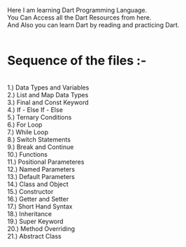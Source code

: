 Here I am learning Dart Programming Language.
<br>
You Can Access all the Dart Resources from here.
<br>
And Also you can learn Dart by reading and practicing Dart.
<br>
<br>
<h1>Sequence of the files :- </h1>
<br>
1.) Data Types and Variables <br>
2.) List and Map Data Types <br>
3.) Final and Const Keyword <br>
4.) If - Else If - Else <br>
5.) Ternary Conditions <br>
6.) For Loop <br>
7.) While Loop <br>
8.) Switch Statements <br>
9.) Break and Continue <br>
10.) Functions <br>
11.) Positional Parameteres <br>
12.) Named Parameters <br>
13.) Default Parameters <br>
14.) Class and Object <br>
15.) Constructor <br>
16.) Getter and Setter <br>
17.) Short Hand Syntax <br>
18.) Inheritance <br>
19.) Super Keyword <br>
20.) Method Overriding <br>
21.) Abstract Class <br>
